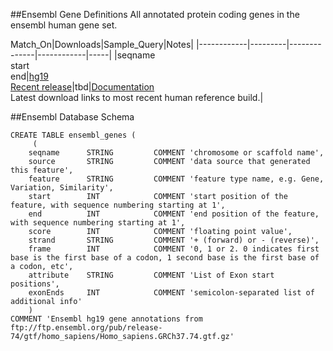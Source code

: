##Ensembl Gene Definitions
All annotated protein coding genes in the ensembl human gene set. 

Match_On|Downloads|Sample_Query|Notes|
|------------|---------|--------------|------------|-----|
|seqname<br>start<br>end|[hg19](http://ftp.ensembl.org/pub/release-74/gtf/homo_sapiens/Homo_sapiens.GRCh37.74.gtf.gz)<br>[Recent release](http://ftp.ensembl.org/pub/current_gtf/homo_sapiens/Homo_sapiens.GRCh38.78.gtf.gz)|tbd|[Documentation](http://ftp.ensembl.org/pub/release-74/gtf/homo_sapiens/README)<br>Latest download links to most recent human reference build.|

##Ensembl Database Schema
```Mysql
CREATE TABLE ensembl_genes (
     (
    seqname      STRING         COMMENT 'chromosome or scaffold name',
    source       STRING         COMMENT 'data source that generated this feature',
    feature      STRING         COMMENT 'feature type name, e.g. Gene, Variation, Similarity',
    start        INT            COMMENT 'start position of the feature, with sequence numbering starting at 1',
    end          INT            COMMENT 'end position of the feature, with sequence numbering starting at 1',
    score        INT            COMMENT 'floating point value',
    strand       STRING         COMMENT '+ (forward) or - (reverse)',
    frame        INT            COMMENT '0, 1 or 2. 0 indicates first base is the first base of a codon, 1 second base is the first base of a codon, etc', 
    attribute    STRING         COMMENT 'List of Exon start positions',
    exonEnds     INT            COMMENT 'semicolon-separated list of additional info'
    )
COMMENT 'Ensembl hg19 gene annotations from ftp://ftp.ensembl.org/pub/release-74/gtf/homo_sapiens/Homo_sapiens.GRCh37.74.gtf.gz'
```
